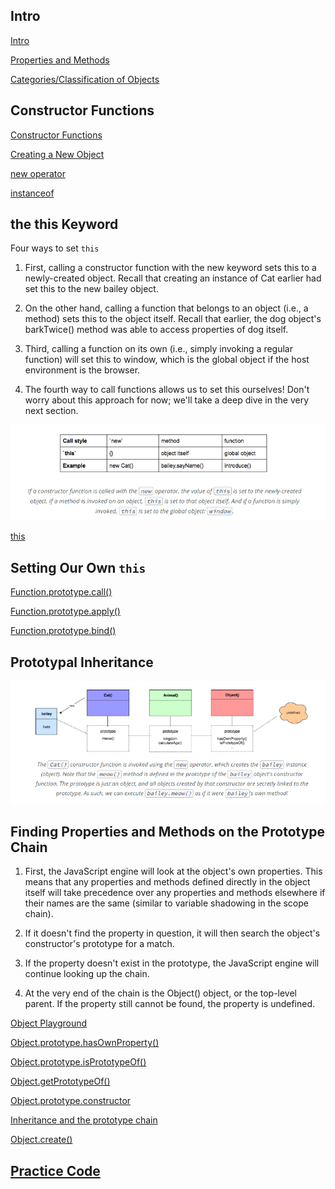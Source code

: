 ## Intro

<a href='https://youtu.be/ZkmB9xKYrVg' target='_blank'>Intro</a>

<a href='https://youtu.be/2qGt43Ia4qk' target='_blank'>Properties and Methods</a>

<a href='https://youtu.be/pZAL0144Sb4' target='_blank'>Categories/Classification of Objects</a>

## Constructor Functions

<a href='https://youtu.be/7XpQpOnkCSk' target='_blank'>Constructor Functions</a>

<a href='https://github.com/udacity/OOJS-screencasts/blob/master/L3-objects-and-classes/11-comparing-objects.js' target='_blank'>Creating a New Object</a>

<a href='https://developer.mozilla.org/en-US/docs/Web/JavaScript/Reference/Operators/new' target='_blank'>new operator</a>

<a href='https://developer.mozilla.org/en-US/docs/Web/JavaScript/Reference/Operators/instanceof' target='_blank'>instanceof</a>

## the this Keyword

Four ways to set `this`

1. First, calling a constructor function with the new keyword sets this to a newly-created object. Recall that creating an instance of Cat earlier had set this to the new bailey object.

2. On the other hand, calling a function that belongs to an object (i.e., a method) sets this to the object itself. Recall that earlier, the dog object's barkTwice() method was able to access properties of dog itself.

3. Third, calling a function on its own (i.e., simply invoking a regular function) will set this to window, which is the global object if the host environment is the browser.

4. The fourth way to call functions allows us to set this ourselves! Don't worry about this approach for now; we'll take a deep dive in the very next section.

![Calling This](https://github.com/budostylz/The-Art-of-JavaScript/blob/master/Object%20Oriented%20JavaScript/Classes%20and%20Objects/callingThis.PNG "Calling This")

<a href='https://developer.mozilla.org/en-US/docs/Web/JavaScript/Reference/Operators/this' target='_blank'>this</a>

## Setting Our Own `this`

<a href='https://developer.mozilla.org/en-US/docs/Web/JavaScript/Reference/Global_Objects/Function/call' target='_blank'>Function.prototype.call()</a>

<a href='https://developer.mozilla.org/en-US/docs/Web/JavaScript/Reference/Global_Objects/Function/apply' target='_blank'>Function.prototype.apply()</a>

<a href='https://developer.mozilla.org/en-US/docs/Web/JavaScript/Reference/Global_Objects/Function/bind' target='_blank'>Function.prototype.bind()</a>

## Prototypal Inheritance

![Prototypal Inheritance](https://github.com/budostylz/The-Art-of-JavaScript/blob/master/Object%20Oriented%20JavaScript/Classes%20and%20Objects/prototype.PNG "Prototypal Inheritance")

## Finding Properties and Methods on the Prototype Chain

1. First, the JavaScript engine will look at the object's own properties. This means that any properties and methods defined directly in the object itself will take precedence over any properties and methods elsewhere if their names are the same (similar to variable shadowing in the scope chain).

2. If it doesn't find the property in question, it will then search the object's constructor's prototype for a match.

3. If the property doesn't exist in the prototype, the JavaScript engine will continue looking up the chain.

4. At the very end of the chain is the Object() object, or the top-level parent. If the property still cannot be found, the property is undefined.

<a href='http://www.objectplayground.com/' target='_blank'>Object Playground</a>

<a href='https://developer.mozilla.org/en-US/docs/Web/JavaScript/Reference/Global_Objects/Object/hasOwnProperty' target='_blank'>Object.prototype.hasOwnProperty()</a>

<a href='https://developer.mozilla.org/en-US/docs/Web/JavaScript/Reference/Global_Objects/Object/isPrototypeOf' target='_blank'>Object.prototype.isPrototypeOf()</a>

<a href='https://developer.mozilla.org/en-US/docs/Web/JavaScript/Reference/Global_Objects/Object/getPrototypeOf' target='_blank'>Object.getPrototypeOf()</a>

<a href='https://developer.mozilla.org/en-US/docs/Web/JavaScript/Reference/Global_Objects/Object/constructor' target='_blank'>Object.prototype.constructor</a>

<a href='https://developer.mozilla.org/en-US/docs/Web/JavaScript/Inheritance_and_the_prototype_chain' target='_blank'>Inheritance and the prototype chain</a>

<a href='https://developer.mozilla.org/en-US/docs/Web/JavaScript/Reference/Global_Objects/Object/create' target='_blank'>Object.create()</a>











































## <a href='https://github.com/budostylz/The-Art-of-JavaScript/blob/master/Object%20Oriented%20JavaScript/Objects%20in%20Depth/practice.js' target='_blank'>Practice Code</a>






































